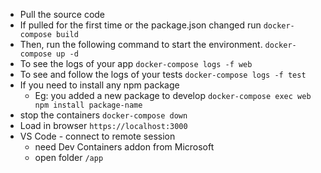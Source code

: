 - Pull the source code
- If pulled for the first time or the package.json changed run
`docker-compose build`
- Then, run the following command to start the environment.
`docker-compose up -d`
- To see the logs of your app
`docker-compose logs -f web`
- To see and follow the logs of your tests
`docker-compose logs -f test`
- If you need to install any npm package
    - Eg: you added a new package to develop
`docker-compose exec web npm install package-name`
- stop the containers
`docker-compose down`
- Load in browser
`https://localhost:3000`
- VS Code - connect to remote session
    - need Dev Containers addon from Microsoft
    - open folder `/app`